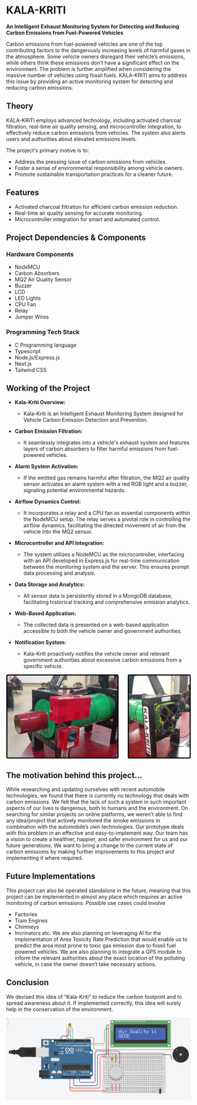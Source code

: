 # KALA-KRITI

**An Intelligent Exhaust Monitoring System for Detecting and Reducing Carbon Emissions from Fuel-Powered Vehicles**

Carbon emissions from fuel-powered vehicles are one of the top contributing factors to the dangerously increasing levels of harmful gases in the atmosphere. Some vehicle owners disregard their vehicle’s emissions, while others think these emissions don’t have a significant effect on the environment. The problem is further amplified when considering the massive number of vehicles using fossil fuels. KALA-KRITI aims to address this issue by providing an active monitoring system for detecting and reducing carbon emissions.

## Theory

KALA-KRITI employs advanced technology, including activated charcoal filtration, real-time air quality sensing, and microcontroller integration, to effectively reduce carbon emissions from vehicles. The system also alerts users and authorities about elevated emissions levels.

The project's primary motive is to:

- Address the pressing issue of carbon emissions from vehicles.
- Foster a sense of environmental responsibility among vehicle owners.
- Promote sustainable transportation practices for a cleaner future.

## Features

- Activated charcoal filtration for efficient carbon emission reduction.
- Real-time air quality sensing for accurate monitoring.
- Microcontroller integration for smart and automated control.

## Project Dependencies & Components

### Hardware Components

- NodeMCU
- Carbon Absorbers
- MQ2 Air Quality Sensor
- Buzzer
- LCD
- LED Lights
- CPU Fan
- Relay
- Jumper Wires

### Programming Tech Stack

- C Programming language
- Typescript
- Node.js/Express.js
- Next.js
- Tailwind CSS

## Working of the Project

- **Kala-Kriti Overview:**

  - Kala-Kriti is an Intelligent Exhaust Monitoring System designed for Vehicle Carbon Emission Detection and Prevention.

- **Carbon Emission Filtration:**

  - It seamlessly integrates into a vehicle's exhaust system and features layers of carbon absorbers to filter harmful emissions from fuel-powered vehicles.

- **Alarm System Activation:**

  - If the emitted gas remains harmful after filtration, the MQ2 air quality sensor activates an alarm system with a red RGB light and a buzzer, signaling potential environmental hazards.

- **Airflow Dynamics Control:**

  - It incorporates a relay and a CPU fan as essential components within the NodeMCU setup. The relay serves a pivotal role in controlling the airflow dynamics, facilitating the directed movement of air from the vehicle into the MQ2 sensor.

- **Microcontroller and API Integration:**

  - The system utilizes a NodeMCU as the microcontroller, interfacing with an API developed in Express.js for real-time communication between the monitoring system and the server. This ensures prompt data processing and analysis.

- **Data Storage and Analytics:**

  - All sensor data is persistently stored in a MongoDB database, facilitating historical tracking and comprehensive emission analytics.

- **Web-Based Application:**

  - The collected data is presented on a web-based application accessible to both the vehicle owner and government authorities.

- **Notification System:**
  - Kala-Kriti proactively notifies the vehicle owner and relevant government authorities about excessive carbon emissions from a specific vehicle.

![System Diagram](assets/kala-kriti.png)

## The motivation behind this project...

While researching and updating ourselves with recent automobile technologies, we found that there is currently no technology that deals with carbon emissions. We felt that the lack of such a system in such important aspects of our lives is dangerous, both to humans and the environment. On searching for similar projects on online platforms, we weren’t able to find any idea/project that actively monitored the smoke emissions in combination with the automobile’s own technologies. Our prototype deals with this problem in an effective and easy-to-implement way. Our team has a vision to create a healthier, happier, and safer environment for us and our future generations. We want to bring a change to the current state of carbon emissions by making further improvements to this project and implementing it where required.

## Future Implementations

This project can also be operated standalone in the future, meaning that this project can be implemented in almost any place which requires an active monitoring of carbon emissions. Possible use cases could involve    
- Factories
- Train Engines 
- Chimneys
- Incrinators
etc. 
We are also planning on leveraging AI for the implementation of Area Toxicity Rate Prediction that would enable us to predict the area most prone to toxic gas emission due to fossil fuel powered vehicles.
We are also planning to integrate a GPS module to inform the relevant authorities about the exact location of the polluting vehicle, in case the owner doesn’t take necessary actions.

## Conclusion

We devised this idea of  “Kala-Kriti” to reduce the carbon footprint and to spread awareness about it. If implemented correctly, this idea will surely help in the conservation of the environment.

![System Diagram](assets/circuit-diagram.png)